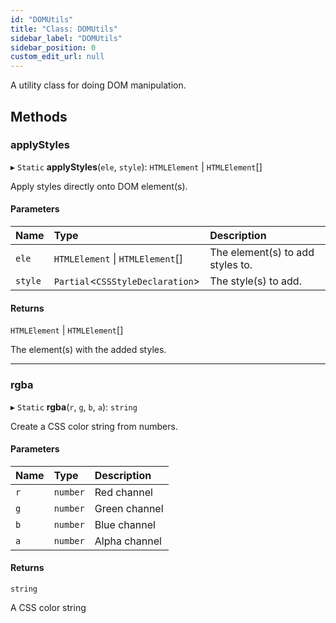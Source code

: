 ```yaml
---
id: "DOMUtils"
title: "Class: DOMUtils"
sidebar_label: "DOMUtils"
sidebar_position: 0
custom_edit_url: null
---
```


A utility class for doing DOM manipulation.

## Methods

### applyStyles

▸ `Static` **applyStyles**(`ele`, `style`): `HTMLElement` \| `HTMLElement`[]

Apply styles directly onto DOM element(s).

#### Parameters

| Name | Type | Description |
| :------ | :------ | :------ |
| `ele` | `HTMLElement` \| `HTMLElement`[] | The element(s) to add styles to. |
| `style` | `Partial`<`CSSStyleDeclaration`\> | The style(s) to add. |

#### Returns

`HTMLElement` \| `HTMLElement`[]

The element(s) with the added styles.

___

### rgba

▸ `Static` **rgba**(`r`, `g`, `b`, `a`): `string`

Create a CSS color string from numbers.

#### Parameters

| Name | Type | Description |
| :------ | :------ | :------ |
| `r` | `number` | Red channel |
| `g` | `number` | Green channel |
| `b` | `number` | Blue channel |
| `a` | `number` | Alpha channel |

#### Returns

`string`

A CSS color string
